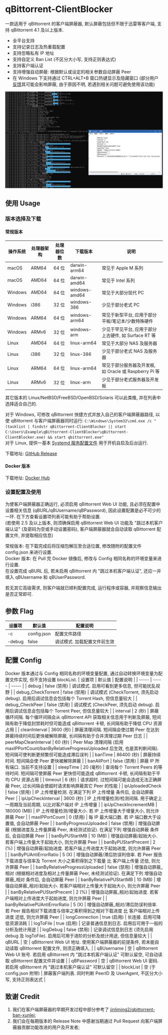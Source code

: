 # qBittorrent-ClientBlocker
一款适用于 qBittorrent 的客户端屏蔽器, 默认屏蔽包括但不限于迅雷等客户端, 支持 qBittorrent 4.1 及以上版本.

* 全平台支持
* 支持记录日志及热重载配置
* 支持忽略私有 IP 地址
* 支持自定义 Ban List (不区分大小写, 支持正则表达式)
* 支持客户端认证
* 支持增强自动屏蔽: 根据默认或设定的相关参数自动屏蔽 Peer
* 在 Windows 下支持通过 CTRL+ALT+B 窗口热键显示及隐藏窗口 (部分用户[反馈](https://github.com/Simple-Tracker/qBittorrent-ClientBlocker/issues/10)其可能会影响屏蔽, 由于原因不明, 若遇到相关问题可避免使用该功能)

![Preview](Preview.png)

## 使用 Usage
### 版本选择及下载
#### 常规版本
| 操作系统 | 处理器架构 | 处理器位数 | 下载版本 | 说明 |
| ----- | ----- | ----- | ----- | ----- |
| macOS | ARM64 | 64 位 | darwin-arm64 | 常见于 Apple M 系列 |
| macOS | AMD64 | 64 位 | darwin-amd64 | 常见于 Intel 系列 |
| Windows | AMD64 | 64 位 | windows-amd64 | 常见于大部分现代 PC |
| Windows | i386 | 32 位 | windows-386 | 少见于部分老式 PC |
| Windows | ARM64 | 64 位 | windows-arm64 | 常见于新型平台, 应用于部分平板/笔记本/少数特殊硬件 |
| Windows | ARMv6 | 32 位 | windows-arm | 少见于罕见平台, 应用于部分上古硬件, 如 Surface RT 等 |
| Linux | AMD64 | 64 位 | linux-arm64 | 常见于大部分 NAS 及服务器 |
| Linux | i386 | 32 位 | linux-386 | 少见于部分老式 NAS 及服务器 |
| Linux | ARM64 | 64 位 | linux-arm64 | 常见于部分服务器及开发板, 如 Oracle 或 Raspberry Pi 等 |
| Linux | ARMv6 | 32 位 | linux-arm | 少见于部分老式服务器及开发板 |

其它版本的 Linux/NetBSD/FreeBSD/OpenBSD/Solaris 可以此类推, 并在列表中选择适合自己的.  

对于 Windows, 可修改 qBittorrent 快捷方式并放入自己的客户端屏蔽器路径, 以使 qBittorrent 与客户端屏蔽器同时运行: ```C:\Windows\System32\cmd.exe /c "(tasklist | findstr qBittorrent-ClientBlocker || start C:\Users\Example\qBittorrent-ClientBlocker\qBittorrent-ClientBlocker.exe) && start qbittorrent.exe"```  
对于 Linux, 提供一基本 [Systemd 服务配置文件](https://github.com/Simple-Tracker/qBittorrent-ClientBlocker/wiki#systemd) 用于开机自启及后台运行.  

下载地址: [GitHub Release](https://github.com/Simple-Tracker/qBittorrent-ClientBlocker/releases)  

#### Docker 版本
下载地址: [Docker Hub](https://hub.docker.com/r/simpletracker/qbittorrent-clientblocker)

### 设置配置及使用
为使客户端屏蔽器正确运行, 必须启用 qBittorrent Web UI 功能, 且必须在配置中设置相关信息 (qBURL/qBUsername/qBPassword), 因此设置配置是必不可少的一环. 在下方查看设置项列表可能有助于帮助设置.  
(若使用 2.5 及以上版本, 则须确保启用 qBittorrent Web UI 功能及 "跳过本机客户端认证" (及密码为空或手动设置密码), 客户端屏蔽器就会自动读取 qBittorrent 配置文件, 并提取相应信息)  

常规版本: 在下载完成后将压缩包解压至合适位置, 修改随附的配置文件 config.json 来进行设置.  
Docker 版本: 在 Pull 完 Docker 镜像后, 修改与 Config 相同名称的环境变量来进行设置.  
在设置完成 qBURL 后, 若未启用 qBittorrent 内 "跳过本机客户端认证", 还应一并填入 qBUsername 和 qBUserPassword.  

若无其它高级需求, 则客户端就已顺利配置完成, 运行程序或容器, 并观察信息输出是否正常即可.  

## 参数 Flag
| 设置项 | 默认值 | 配置说明 |
| ----- | ----- | ----- |
| -c | config.json | 配置文件路径 |
| -debug | false | 调试模式. 加载配置文件前生效 |

## 配置 Config
Docker 版本通过与 Config 相同名称的环境变量配置, 通过自动转换环境变量为配置文件实现, 但不支持设置 blockList.
| 设置项 | 默认值 | 配置说明 |
| ----- | ----- | ----- |
| debug | false (禁用) | 调试模式. 启用可看到更多信息, 但可能扰乱视野 |
| debug_CheckTorrent | false (禁用) | 调试模式 (CheckTorrent, 须先启动 debug). 启用后调试信息会包括每个 Torrent Hash, 但信息量较大 |
| debug_CheckPeer | false (禁用) | 调试模式 (CheckPeer, 须先启动 debug). 启用后调试信息会包括每个 Torrent Peer, 但信息量较大 |
| interval | 2 (秒) | 屏蔽循环间隔. 每个循环间隔会从 qBittorrent API 获取相关信息用于判断及屏蔽, 短间隔有助于降低封禁耗时但可能造成 qBittorrent 卡顿, 长间隔有助于降低 CPU 资源占用 |
| cleanInterval | 3600 (秒) | 屏蔽清理间隔. 短间隔会使过期 Peer 在达到屏蔽持续时间后更快被解除屏蔽, 长间隔有助于合并清理过期 Peer 日志 |
| peerMapCleanInterval | 60 (秒) | Peer Map 清理间隔 (启用 maxIPPortCount/banByRelativeProgressUploaded 后生效, 也是其判断间隔). 短间隔可使判断更频繁但可能造成滞后误判 |
| banTime | 86400 (秒) | 屏蔽持续时间. 短间隔会使 Peer 更快被解除屏蔽 |
| banAllPort | false (禁用) | 屏蔽 IP 所有端口. 当前不支持设置 |
| sleepTime | 20 (毫秒) | 查询每个 Torrent Peers 的等待时间. 短间隔可使屏蔽 Peer 更快但可能造成 qBittorrent 卡顿, 长间隔有助于平均 CPU 资源占用 |
| timeout | 6 (秒) | 请求超时. 过短间隔可能会造成无法正确屏蔽 Peer, 过长间隔会使超时请求影响屏蔽其它 Peer 的性能 |
| ipUploadedCheck | false (禁用) | IP 上传增量检测. 在满足下列 IP 上传增量 条件后, 会自动屏蔽 Peer |
| ipUpCheckInterval | 3600 (秒) | IP 上传增量检测/检测间隔. 用于确定上一周期及当前周期, 以比对客户端对 IP 上传增量 |
| ipUpCheckIncrementMB | 180000 (MB) | IP 上传增量检测/增量大小. 若 IP 上传增量大于增量大小, 则允许屏蔽 Peer |
| maxIPPortCount | 0 (禁用) | 每 IP 最大端口数. 若 IP 端口数大于设置值, 会自动屏蔽 Peer |
| banByProgressUploaded | false (禁用) | 增强自动屏蔽 (根据进度及上传量屏蔽 Peer, 未经测试验证). 在满足下列 增强自动屏蔽 条件后, 会自动屏蔽 Peer |
| banByPUStartMB | 10 (MB) | 增强自动屏蔽/起始大小. 若客户端上传量大于起始大小, 则允许屏蔽 Peer |
| banByPUStartPrecent | 2 (%) | 增强自动屏蔽/起始进度. 若客户端上传进度大于起始进度, 则允许屏蔽 Peer |
| banByPUAntiErrorRatio | 5 (X) | 增强自动屏蔽/滞后防误判倍率. 若 Peer 报告下载进度与倍率及 Torrent 大小之乘积得到之下载量 比 客户端上传量 还低, 则允许屏蔽 Peer |
| banByRelativeProgressUploaded | false (禁用) | 增强自动屏蔽_相对 (根据相对进度及相对上传量屏蔽 Peer, 未经测试验证). 在满足下列 增强自动屏蔽_相对 条件后, 会自动屏蔽 Peer |
| banByRelativePUStartMB | 10 (MB) | 增强自动屏蔽_相对/起始大小. 若客户端相对上传量大于起始大小, 则允许屏蔽 Peer |
| banByRelativePUStartPrecent | 2 (%) | 增强自动屏蔽_相对/起始进度. 若客户端相对上传进度大于起始进度, 则允许屏蔽 Peer |
| banByRelativePUAntiErrorRatio | 5 (X) | 增强自动屏蔽_相对/滞后防误判倍率. 若 Peer 报告相对下载进度与倍率之乘积得到之相对下载进度 比 客户端相对上传进度 还低, 则允许屏蔽 Peer |
| longConnection | true (启用) | 长连接. 启用可降低资源消耗 |
| logToFile | true (启用) | 记录普通信息到日志. 启用后可用于一般的分析及统计用途 |
| logDebug | false (禁用) | 记录调试信息到日志 (须先启用 debug 及 logToFile). 启用后可用于进阶的分析及统计用途, 但信息量较大 |
| qBURL | 空 | qBittorrent Web UI 地址. 使用客户端屏蔽器的前提条件, 若未能自动读取 qBittorrent 配置文件, 则须正确填入. |
| qBUsername | 空 | qBittorrent Web UI 账号. 若启用 qBittorrent 内 "跳过本机客户端认证" 可默认留空, 可自动读取 qBittorrent 配置文件并设置 |
| qBPassword | 空 | qBittorrent Web UI 密码. 若启用 qBittorrent 内 "跳过本机客户端认证" 可默认留空 |
| blockList | 空 (于 config.json 附带) | 屏蔽客户端列表. 同时判断 PeerID 及 UserAgent, 不区分大小写, 支持正则表达式 |

## 致谢 Credit
1. 我们在客户端屏蔽器的早期开发过程中部分参考了 [jinliming2/qbittorrent-ban-xunlei](https://github.com/jinliming2/qbittorrent-ban-xunlei);
2. 我们会在每期版本的 Release Note 中感谢当期通过 Pull Request 向客户端屏蔽器贡献功能改进的用户及开发者;
